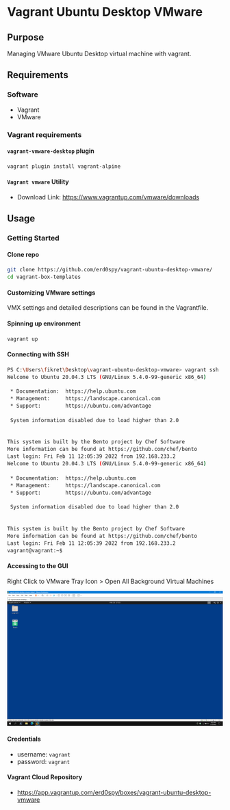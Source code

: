 # **Vagrant Ubuntu Desktop VMware**

## **Purpose**

Managing VMware Ubuntu Desktop virtual machine with vagrant.

## **Requirements**

### **Software**

- Vagrant
- VMware

### **Vagrant requirements**

#### `vagrant-vmware-desktop` plugin

```bash
vagrant plugin install vagrant-alpine
```

#### `Vagrant vmware` Utility

- Download Link: https://www.vagrantup.com/vmware/downloads


## **Usage**

### **Getting Started**

#### **Clone repo**

```bash
git clone https://github.com/erd0spy/vagrant-ubuntu-desktop-vmware/
cd vagrant-box-templates
```

#### **Customizing VMware settings**

VMX settings and detailed descriptions can be found in the Vagrantfile.


#### **Spinning up environment**

```bash
vagrant up
```

#### **Connecting with SSH**

```bash
PS C:\Users\fikret\Desktop\vagrant-ubuntu-desktop-vmware> vagrant ssh
Welcome to Ubuntu 20.04.3 LTS (GNU/Linux 5.4.0-99-generic x86_64)

 * Documentation:  https://help.ubuntu.com
 * Management:     https://landscape.canonical.com
 * Support:        https://ubuntu.com/advantage

 System information disabled due to load higher than 2.0


This system is built by the Bento project by Chef Software
More information can be found at https://github.com/chef/bento
Last login: Fri Feb 11 12:05:39 2022 from 192.168.233.2
Welcome to Ubuntu 20.04.3 LTS (GNU/Linux 5.4.0-99-generic x86_64)

 * Documentation:  https://help.ubuntu.com
 * Management:     https://landscape.canonical.com
 * Support:        https://ubuntu.com/advantage

 System information disabled due to load higher than 2.0


This system is built by the Bento project by Chef Software
More information can be found at https://github.com/chef/bento
Last login: Fri Feb 11 12:05:39 2022 from 192.168.233.2
vagrant@vagrant:~$
```

#### **Accessing to the GUI**

Right Click to VMware Tray Icon > Open All Background Virtual Machines

![Desktop](https://github.com/erd0spy/vagrant-ubuntu-desktop-vmware/blob/main/images/desktop.PNG)

#### **Credentials**

- username: `vagrant`
- password: `vagrant`

#### **Vagrant Cloud Repository**

- https://app.vagrantup.com/erd0spy/boxes/vagrant-ubuntu-desktop-vmware
